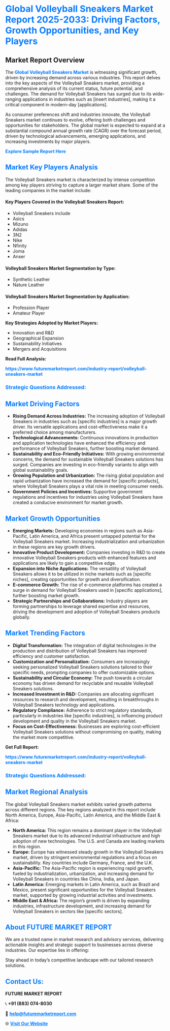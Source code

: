 <h1 style="color: #007BFF;">Global Volleyball Sneakers Market Report 2025-2033: Driving Factors, Growth Opportunities, and Key Players</h1>

<section id="overview">
<h2>Market Report Overview</h2>
<p>The <a href="https://www.futuremarketreport.com/industry-report/volleyball-sneakers-market" style="color: #007BFF; text-decoration: none;"><strong>Global Volleyball Sneakers Market</strong></a> is witnessing significant growth, driven by increasing demand across various industries. This report delves into the key aspects of the Volleyball Sneakers market, providing a comprehensive analysis of its current status, future potential, and challenges. The demand for Volleyball Sneakers has surged due to its wide-ranging applications in industries such as [insert industries], making it a critical component in modern-day [applications].</p>
<p>As consumer preferences shift and industries innovate, the Volleyball Sneakers market continues to evolve, offering both challenges and opportunities for stakeholders. The global market is expected to expand at a substantial compound annual growth rate (CAGR) over the forecast period, driven by technological advancements, emerging applications, and increasing investments by major players.</p>
</section>

<section id="overview">
<p><a href="https://www.futuremarketreport.com/request-sample/reportId=101159" style="color: #007BFF; text-decoration: none;"><strong>Explore Sample Report Here</strong></a></p>
</section>

<section id="key-players">
<h2 style="color: #007BFF;">Market Key Players Analysis</h2>
<p>The Volleyball Sneakers market is characterized by intense competition among key players striving to capture a larger market share. Some of the leading companies in the market include:</p>
<h4>Key Players Covered in the Volleyball Sneakers Report:</h4>
<ul><li>Volleyball Sneakers include</li><li>Asics</li><li>Mizuno</li><li>Adidas</li><li>3N2</li><li>Nike</li><li>Nfinity</li><li>Joma</li><li>Anser</li></ul>
<h4>Volleyball Sneakers Market Segmentation by Type:</h4>
<ul><li>Synthetic Leather</li><li>Nature Leather</li></ul>

<h4>Volleyball Sneakers Market Segmentation by Application:</h4>
<ul><li>Profession Player</li><li>Amateur Player</li></ul>
<p><strong>Key Strategies Adopted by Market Players:</strong></p>
<ul>
<li>Innovation and R&D</li>
<li>Geographical Expansion</li>
<li>Sustainability Initiatives</li>
<li>Mergers and Acquisitions</li>
</ul>
</section>

<section>
<p><strong>Read Full Analysis: </strong></p><a href="https://www.futuremarketreport.com/industry-report/volleyball-sneakers-market" style="color: #007BFF; text-decoration: none;"><strong>https://www.futuremarketreport.com/industry-report/volleyball-sneakers-market</strong></a>
<h3 style="color: #007BFF;">Strategic Questions Addressed:</h3>
</section>

<section id="driving-factors">
<h2 style="color: #007BFF;">Market Driving Factors</h2>
<ul>
<li><strong>Rising Demand Across Industries:</strong> The increasing adoption of Volleyball Sneakers in industries such as [specific industries] is a major growth driver. Its versatile applications and cost-effectiveness make it a preferred choice among manufacturers.</li>
<li><strong>Technological Advancements:</strong> Continuous innovations in production and application technologies have enhanced the efficiency and performance of Volleyball Sneakers, further boosting market demand.</li>
<li><strong>Sustainability and Eco-Friendly Initiatives:</strong> With growing environmental concerns, the demand for sustainable Volleyball Sneakers solutions has surged. Companies are investing in eco-friendly variants to align with global sustainability goals.</li>
<li><strong>Growing Population and Urbanization:</strong> The rising global population and rapid urbanization have increased the demand for [specific products], where Volleyball Sneakers plays a vital role in meeting consumer needs.</li>
<li><strong>Government Policies and Incentives:</strong> Supportive government regulations and incentives for industries using Volleyball Sneakers have created a conducive environment for market growth.</li>
</ul>
</section>

<section id="growth-opportunities">
<h2 style="color: #007BFF;">Market Growth Opportunities</h2>
<ul>
<li><strong>Emerging Markets:</strong> Developing economies in regions such as Asia-Pacific, Latin America, and Africa present untapped potential for the Volleyball Sneakers market. Increasing industrialization and urbanization in these regions are key growth drivers.</li>
<li><strong>Innovative Product Development:</strong> Companies investing in R&D to create innovative Volleyball Sneakers products with enhanced features and applications are likely to gain a competitive edge.</li>
<li><strong>Expansion into Niche Applications:</strong> The versatility of Volleyball Sneakers allows it to be utilized in niche markets such as [specific niches], creating opportunities for growth and diversification.</li>
<li><strong>E-commerce Growth:</strong> The rise of e-commerce platforms has created a surge in demand for Volleyball Sneakers used in [specific applications], further boosting market growth.</li>
<li><strong>Strategic Partnerships and Collaborations:</strong> Industry players are forming partnerships to leverage shared expertise and resources, driving the development and adoption of Volleyball Sneakers products globally.</li>
</ul>
</section>

<section id="trending-factors">
<h2 style="color: #007BFF;">Market Trending Factors</h2>
<ul>
<li><strong>Digital Transformation:</strong> The integration of digital technologies in the production and distribution of Volleyball Sneakers has improved efficiency and customer satisfaction.</li>
<li><strong>Customization and Personalization:</strong> Consumers are increasingly seeking personalized Volleyball Sneakers solutions tailored to their specific needs, prompting companies to offer customizable options.</li>
<li><strong>Sustainability and Circular Economy:</strong> The push towards a circular economy has driven demand for recyclable and reusable Volleyball Sneakers solutions.</li>
<li><strong>Increased Investment in R&D:</strong> Companies are allocating significant resources to research and development, resulting in breakthroughs in Volleyball Sneakers technology and applications.</li>
<li><strong>Regulatory Compliance:</strong> Adherence to strict regulatory standards, particularly in industries like [specific industries], is influencing product development and quality in the Volleyball Sneakers market.</li>
<li><strong>Focus on Cost-Effectiveness:</strong> Businesses are exploring cost-efficient Volleyball Sneakers solutions without compromising on quality, making the market more competitive.</li>
</ul>
</section>

<section>
<p><strong>Get Full Report: </strong></p><a href="https://www.futuremarketreport.com/industry-report/volleyball-sneakers-market" style="color: #007BFF; text-decoration: none;"><strong>https://www.futuremarketreport.com/industry-report/volleyball-sneakers-market</strong></a>
<h3 style="color: #007BFF;">Strategic Questions Addressed:</h3>
</section>


<section id="regional-analysis">
<h2 style="color: #007BFF;">Market Regional Analysis</h2>
<p>The global Volleyball Sneakers market exhibits varied growth patterns across different regions. The key regions analyzed in this report include North America, Europe, Asia-Pacific, Latin America, and the Middle East & Africa:</p>
<ul>
<li><strong>North America:</strong> This region remains a dominant player in the Volleyball Sneakers market due to its advanced industrial infrastructure and high adoption of new technologies. The U.S. and Canada are leading markets in this region.</li>
<li><strong>Europe:</strong> Europe has witnessed steady growth in the Volleyball Sneakers market, driven by stringent environmental regulations and a focus on sustainability. Key countries include Germany, France, and the U.K.</li>
<li><strong>Asia-Pacific:</strong> The Asia-Pacific region is experiencing rapid growth, fueled by industrialization, urbanization, and increasing demand for Volleyball Sneakers in countries like China, India, and Japan.</li>
<li><strong>Latin America:</strong> Emerging markets in Latin America, such as Brazil and Mexico, present significant opportunities for the Volleyball Sneakers market, supported by growing industrial activities and investments.</li>
<li><strong>Middle East & Africa:</strong> The region’s growth is driven by expanding industries, infrastructure development, and increasing demand for Volleyball Sneakers in sectors like [specific sectors].</li>
</ul>
</section>

<footer>
<h2 style="color: #007BFF;">About FUTURE MARKET REPORT</h2>
<p>We are a trusted name in market research and advisory services, delivering actionable insights and strategic support to businesses across diverse industries. Our expertise lies in offering:</p>

<p>Stay ahead in today’s competitive landscape with our tailored research solutions.</p>

<h2 style="color: #007BFF;">Contact Us:</h2>
<p><strong>FUTURE MARKET REPORT</strong></p>
<p>📞 <strong>+91 (883) 074-8030</strong></p>
<p>📧 <strong><a href="mailto:help@futuremarketreport.com" style="color: #007BFF;">help@futuremarketreport.com</a></strong></p>
<p>🌐 <strong><a href="https://www.futuremarketreport.com/" style="color: #007BFF;">Visit Our Website</a></strong></p>
</footer>